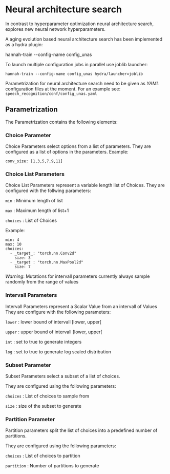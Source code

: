 <!--
Copyright (c) 2022 University of Tübingen.

This file is part of hannah.
See https://atreus.informatik.uni-tuebingen.de/ties/ai/hannah/hannah for further info.

Licensed under the Apache License, Version 2.0 (the "License");
you may not use this file except in compliance with the License.
You may obtain a copy of the License at

    http://www.apache.org/licenses/LICENSE-2.0

Unless required by applicable law or agreed to in writing, software
distributed under the License is distributed on an "AS IS" BASIS,
WITHOUT WARRANTIES OR CONDITIONS OF ANY KIND, either express or implied.
See the License for the specific language governing permissions and
limitations under the License.
-->
# Neural architecture search

In contrast to hyperparameter optimization neural architecture search, explores new neural network hyperparameters.

A aging evolution based neural architecture search has been implemented as a hydra plugin:

   hannah-train --config-name config_unas

To launch multiple configuration jobs in parallel use joblib launcher:

    hannah-train --config-name config_unas hydra/launcher=joblib

Parametrization for neural architecture search need to be given as *YAML* configuration files at
the moment. For an example see: `speech_recognition/conf/config_unas.yaml`

## Parametrization

The Parametrization contains the following elements:

### Choice Parameter

Choice Parameters select options from a list of parameters. They are configured as a list of options in
the parameters. Example:

    conv_size: [1,3,5,7,9,11]

### Choice List Parameters

Choice List Parameters represent a variable length list of Choices. They are configured with the follwing parameters:

`min`
: Minimum length of list

`max`
: Maximum length of list+1

`choices`
: List of Choices

Example:

    min: 4
    max: 10
    choices:
      - _target_: "torch.nn.Conv2d"
        size: 3
      - _target : "torch.nn.MaxPool2d"
        size: 7

*Warning*: Mutations for intervall parameters currently always sample randomly from the range of values

### Intervall Parameters

Intervall Parameters represent a Scalar Value from an intervall of Values
They are configure with the following parameters:

`lower`
: lower bound of intervall [lower, upper[

`upper`
: upper bound of intervall [lower, upper[

`int`
: set to true to generate integers

`log`
: set to true to generate log scaled distribution

### Subset Parameter

Subset Parameters select a subset of a list of choices.

They are configured using the following parameters:

`choices`
: List of choices to sample from


`size`
: size of the subset to generate



### Partition Parameter

Partition parameters split the list of choices into a predefined number of partitions.

They are configured using the following parameters:

`choices`
: List of choices to partition

`partition`
: Number of partitions to generate
